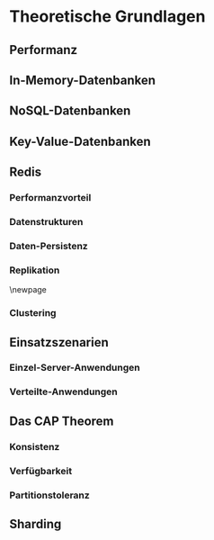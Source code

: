 
# Theoretische Grundlagen

## Performanz

## In-Memory-Datenbanken

## NoSQL-Datenbanken

## Key-Value-Datenbanken

## Redis

### Performanzvorteil

### Datenstrukturen

### Daten-Persistenz

### Replikation

\newpage

### Clustering

## Einsatzszenarien

### Einzel-Server-Anwendungen

### Verteilte-Anwendungen

## Das CAP Theorem

### Konsistenz

### Verfügbarkeit

### Partitionstoleranz

## Sharding


